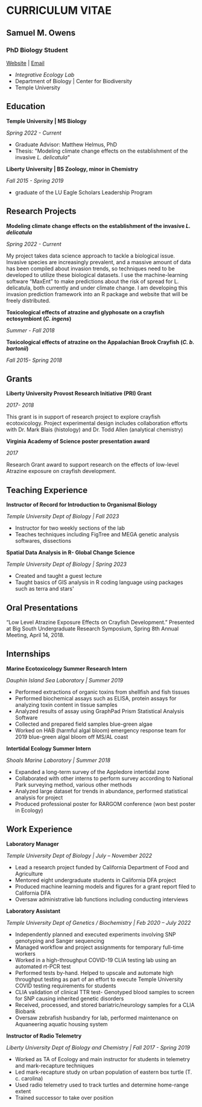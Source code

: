 # **CURRICULUM VITAE**
## **Samuel M. Owens**
### **PhD Biology Student**
[Website](https://sites.temple.edu/smowens/) | [Email](mailto:sam.owens@temple.edu)
- _Integrative Ecology Lab_ 
- Department of Biology | Center for Biodiversity
- Temple University


## Education
**Temple University | MS Biology**

*Spring 2022 - Current*
- Graduate Advisor: Matthew Helmus, PhD
- Thesis: "Modeling climate change effects on the establishment of the invasive *L. delicatula*"


**Liberty University | BS Zoology, minor in Chemistry**

*Fall 2015 - Spring 2019*
- graduate of the LU Eagle Scholars Leadership Program


## Research Projects
**Modeling climate change effects on the establishment of the invasive *L. delicatula***

*Spring 2022 - Current*

My project takes data science approach to tackle a biological issue. Invasive species are increasingly prevalent, and a massive amount of data has been compiled about invasion trends, so techniques need to be developed to utilize these biological datasets. I use the machine-learning software “MaxEnt” to make predictions about the risk of spread for L. delicatula, both currently and under climate change. I am developing this invasion prediction framework into an R package and website that will be freely distributed. 


**Toxicological effects of atrazine and glyphosate on a crayfish ectosymbiont (*C. ingens*)**

*Summer - Fall 2018*


**Toxicological effects of atrazine on the Appalachian Brook Crayfish (*C. b. bartonii*)**		

*Fall 2015- Spring 2018*

## Grants
**Liberty University Provost Research Initiative (PRI) Grant** 

*2017- 2018* 

This grant is in support of research project to explore crayfish ecotoxicology. Project experimental design includes collaboration efforts with Dr. Mark Blais (histology) and Dr. Todd Allen (analytical chemistry)

**Virginia Academy of Science poster presentation award** 

*2017*

Research Grant award to support research on the effects of low-level Atrazine exposure on crayfish development.


## Teaching Experience
**Instructor of Record for Introduction to Organismal Biology**

*Temple University Dept of Biology | Fall 2023*
- Instructor for two weekly sections of the lab
-	Teaches techniques including FigTree and MEGA genetic analysis softwares, dissections

**Spatial Data Analysis in R- Global Change Science**		

*Temple University Dept of Biology | Spring 2023*
-	Created and taught a guest lecture
-	Taught basics of GIS analysis in R coding language using packages such as terra and stars'


## Oral Presentations																				

“Low Level Atrazine Exposure Effects on Crayfish Development.” Presented at Big South Undergraduate Research Symposium, Spring 8th Annual Meeting, April 14, 2018.


## Internships																								
**Marine Ecotoxicology Summer Research Intern** 

*Dauphin Island Sea Laboratory | Summer 2019*
-	Performed extractions of organic toxins from shellfish and fish tissues
-	Performed biochemical assays such as ELISA, protein assays for analyzing toxin content in tissue samples 
-	Analyzed results of assay using GraphPad Prism Statistical Analysis Software
-	Collected and prepared field samples blue-green algae 
-	Worked on HAB (harmful algal bloom) emergency response team for 2019 blue-green algal bloom off MS/AL coast

**Intertidal Ecology Summer Intern** 

*Shoals Marine Laboratory | Summer 2018*
-	Expanded a long-term survey of the Appledore intertidal zone
-	Collaborated with other interns to perform survey according to National Park surveying method, various other methods
-	Analyzed large dataset for trends in abundance, performed statistical analysis for project
-	Produced professional poster for RARGOM conference (won best poster in Ecology)


## Work Experience																			

**Laboratory Manager** 

*Temple University Dept of Biology | July – November 2022*
-	Lead a research project funded by California Department of Food and Agriculture
-	Mentored eight undergraduate students in California DFA project
-	Produced machine learning models and figures for a grant report filed to California DFA
-	Oversaw administrative lab functions including conducting interviews

**Laboratory Assistant** 

*Temple University Dept of Genetics / Biochemistry | Feb 2020 – July 2022*
-	Independently planned and executed experiments involving SNP genotyping and Sanger sequencing 
-	Managed workflow and project assignments for temporary full-time workers
-	Worked in a high-throughput COVID-19 CLIA testing lab using an automated rt-PCR test
-	Performed tests by-hand. Helped to upscale and automate high throughput testing as part of an effort to execute Temple University COVID testing requirements for students
-	CLIA validation of clinical TTR test- Genotyped blood samples to screen for SNP causing inherited genetic disorders
-	Received, processed, and stored bariatric/neurology samples for a CLIA Biobank
-	Oversaw zebrafish husbandry for lab, performed maintenance on Aquaneering aquatic housing system

**Instructor of Radio Telemetry** 

*Liberty University Dept of Biology and Chemistry | Fall 2017 - Spring 2019*
-	Worked as TA of Ecology and main instructor for students in telemetry and mark-recapture techniques
-	Led mark-recapture study on urban population of eastern box turtle (T. c. carolina)
-	Used radio telemetry used to track turtles and determine home-range extent
-	Trained successor to take over position

